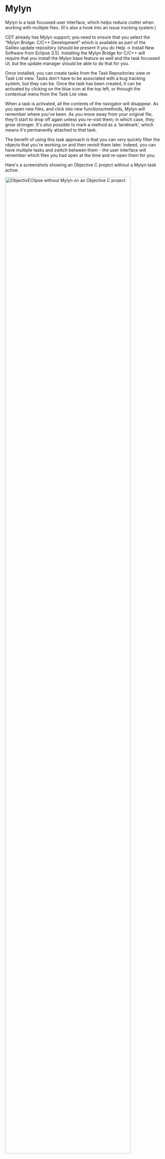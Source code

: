# Mylyn #

Mylyn is a task focussed user interface, which helps reduce clutter when working with multiple files. (It's also a hook into an issue tracking system.)

CDT already has Mylyn support; you need to ensure that you select the "Mylyn Bridge: C/C++ Development" which is available as part of the Galileo update repository (should be present if you do Help -> Install New Software from Eclipse 3.5). Installing the Mylyn Bridge for C/C++ will require that you install the Mylyn base feature as well and the task focussed UI, but the update manager should be able to do that for you.

Once installed, you can create tasks from the Task Repositories view or Task List view. Tasks don't have to be associated with a bug tracking system, but they can be. Once the task has been created, it can be activated by clicking on the blue icon at the top left, or through the contextual menu from the Task List view.

When a task is activated, all the contents of the navigator will disappear. As you open new files, and click into new functions/methods, Mylyn will remember where you've been. As you move away from your original file, they'll start to drop off again unless you re-visit them; in which case, they grow stronger. It's also possible to mark a method as a 'landmark', which means it's permanently attached to that task.

The benefit of using this task approach is that you can very quickly filter the objects that you're working on and then revisit them later. Indeed, you can have multiple tasks and switch between them - the user interface will remember which files you had open at the time and re-open them for you.

Here's a screenshots showing an Objective C project without a Mylyn task active:

<img src='http://objectiveclipse.googlecode.com/svn/images/ObjectivEClipseWithoutMylyn.png' align='center' alt='ObjectivEClipse without Mylyn on an Objective C project' width='90%' />

Here's the same Objective C project with a Mylyn task active:

<img src='http://objectiveclipse.googlecode.com/svn/images/ObjectivEClipseWithMylyn.png' align='center' alt='ObjectivEClipse with Mylyn on an Objective C project' width='90%' />